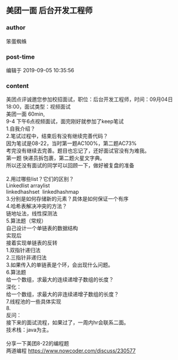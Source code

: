 ## 美团一面 后台开发工程师
### author 
笨蛋蜘蛛
### post-time 

编辑于  2019-09-05 10:35:56
### content 
<div class="post-topic-des nc-post-content">
 <div>
  <span style="color: rgb(34,34,34);">
   美团点评诚邀您参加校招面试，职位：后台开发工程师，时间：09月04日 18:00，面试类型：视频面试
  </span>
  <br/>
 </div>
 <div>
  美团一面 60min,
 </div>
 9-4 下午6点视频面试，面完刚好就参加了keep笔试
 <br/>
 1.自我介绍？
 <br/>
 2.笔试过程中，结束后有没有继续完善代码？
 <br/>
 因为笔试是08-22，当时第一题AC100%，第二题AC73%
 <br/>
 考完没有继续去完善。题目也忘记了，还好面试官没有为难我。
 <br/>
 第一题 快递员拆包裹，第二题火星文字典。
 <br/>
 所以还没有面试的同学可以回顾一下，做好被复盘的准备
 <br/>
 <br/>
 2.用过哪些list？它们的区别？
 <br/>
 Linkedlist arraylist
 <br/>
 linkedhashset  linkedhashmap
 <br/>
 3.分别是如何存储新的元素？具体是如何保证一个有序
 <br/>
 4.哈希表解决冲突的方法？
 <br/>
 链地址法，线性探测法
 <br/>
 5.算法题（常规）
 <br/>
 自己设计一个单链表的数据结构
 <br/>
 实现后
 <br/>
 接着实现单链表的反转
 <br/>
 1.双指针递归法
 <br/>
 2.三指针非递归法
 <br/>
 3.如果传入的单链表是个环，会出现什么问题。
 <br/>
 6.算法题
 <br/>
 给一个数组，求最大的连续递增子数组的长度？
 <br/>
 深化：
 <br/>
 给一个数组，求最大的非连续递增子数组的长度？
 <br/>
 7.线程池的一些具体实现
 <br/>
 8.
 <br/>
 反问：
 <br/>
 接下来的面试流程，如果过了，一周内hr会联系二面。
 <br/>
 <div>
  技术栈：java为主。
 </div>
 <div>
  <br/>
 </div>
 <div>
  分享一下美团8-22的编程题
 </div>
 <div>
  两道编程
  <a href="https://www.nowcoder.com/discuss/230577" target="_blank">
   https://www.nowcoder.com/discuss/230577
  </a>
 </div>
 <div>
  <br/>
 </div>
 <div>
  <br/>
 </div>
 <br/>
 <br/>
 <br/>
 <br/>
 <br/>
</div>
